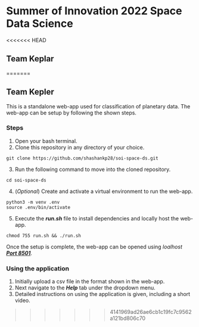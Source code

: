 # Summer of Innovation 2022 Space Data Science

<<<<<<< HEAD
## Team Keplar
=======
## Team Kepler

This is a standalone web-app used for classification of planetary data. The web-app can be setup by following the shown steps.

### Steps
1. Open your bash terminal.
2. Clone this repository in any directory of your choice.

```
git clone https://github.com/shashankp28/soi-space-ds.git
```
3. Run the following command to move into the cloned repository.

```
cd soi-space-ds
```
4. (*Optional*) Create and activate a virtual environment to run the web-app.
```
python3 -m venv .env
source .env/bin/activate
```
5. Execute the ***run.sh*** file to install dependencies and locally host the web-app.
```
chmod 755 run.sh && ./run.sh
```

Once the setup is complete, the web-app can be opened using *loalhost* ***[Port 8501](http://192.168.0.103:8501)***.

### Using the application
1. Initially upload a csv file in the format shown in the web-app.
2. Next navigate to the ***Help*** tab under the dropdown menu.
3. Detailed instructions on using the application is given, including a short video.
>>>>>>> 4141969ad26ae6cb1c19fc7c9562a121bd806c70
